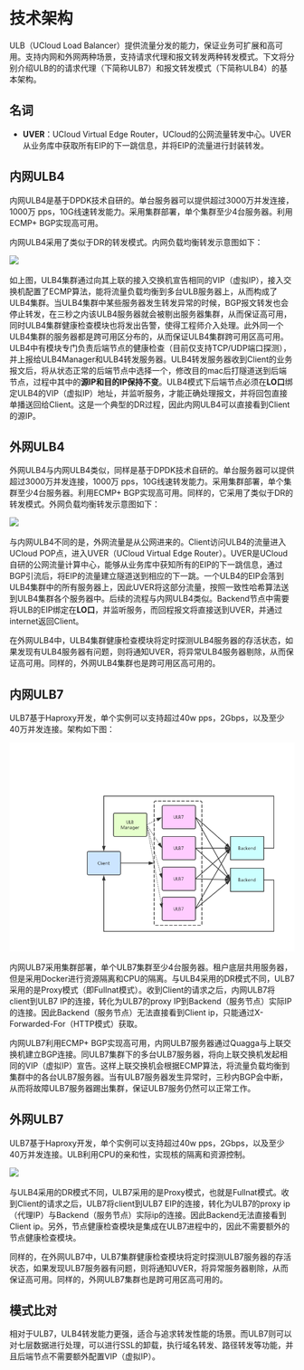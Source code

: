 
# 技术架构

ULB（UCloud Load Balancer）提供流量分发的能力，保证业务可扩展和高可用。支持内网和外网两种场景，支持请求代理和报文转发两种转发模式。下文将分别介绍ULB的的请求代理（下简称ULB7）和报文转发模式（下简称ULB4）的基本架构。

## 名词

- **UVER**：UCloud Virtual Edge Router，UCloud的公网流量转发中心。UVER从业务库中获取所有EIP的下一跳信息，并将EIP的流量进行封装转发。


## 内网ULB4

内网ULB4是基于DPDK技术自研的。单台服务器可以提供超过3000万并发连接，1000万 pps，10G线速转发能力。采用集群部署，单个集群至少4台服务器。利用ECMP+ BGP实现高可用。

内网ULB4采用了类似于DR的转发模式。内网负载均衡转发示意图如下：

![](https://static.ucloud.cn/860b15cd48ec4d099e47886928b832e2.png)


如上图，ULB4集群通过向其上联的接入交换机宣告相同的VIP（虚拟IP），接入交换机配置了ECMP算法，能将流量负载均衡到多台ULB服务器上，从而构成了ULB4集群。当ULB4集群中某些服务器发生转发异常的时候，BGP报文转发也会停止转发，在三秒之内该ULB4服务器就会被剔出服务器集群，从而保证高可用，同时ULB4集群健康检查模块也将发出告警，使得工程师介入处理。此外同一个ULB4集群的服务器都是跨可用区分布的，从而保证ULB4集群跨可用区高可用。
ULB4中有模块专门负责后端节点的健康检查（目前仅支持TCP/UDP端口探测），并上报给ULB4Manager和ULB4转发服务器。ULB4转发服务器收到Client的业务报文后，将从状态正常的后端节点中选择一个，修改目的mac后打隧道送到后端节点，过程中其中的**源IP和目的IP保持不变**。ULB4模式下后端节点必须在**LO口**绑定ULB4的VIP（虚拟IP）地址，并监听服务，才能正确处理报文，并将回包直接单播送回给Client。这是一个典型的DR过程，因此内网ULB4可以直接看到Client的源IP。

## 外网ULB4

外网ULB4与内网ULB4类似，同样是基于DPDK技术自研的。单台服务器可以提供超过3000万并发连接，1000万 pps，10G线速转发能力。采用集群部署，单个集群至少4台服务器。利用ECMP+ BGP实现高可用。同样的，它采用了类似于DR的转发模式。外网负载均衡转发示意图如下：

![](https://static.ucloud.cn/117279d9aac8448f9688d5ca5c282b94.png)

与内网ULB4不同的是，外网流量是从公网进来的。Client访问ULB4的流量进入UCloud POP点，进入UVER（UCloud Virtual Edge Router）。UVER是UCloud自研的公网流量计算中心，能够从业务库中获知所有的EIP的下一跳信息，通过BGP引流后，将EIP的流量建立隧道送到相应的下一跳。一个ULB4的EIP会落到ULB4集群中的所有服务器上，因此UVER将这部分流量，按照一致性哈希算法送到ULB4集群各个服务器中。后续的流程与内网ULB4类似。Backend节点中需要将ULB的EIP绑定在**LO口**，并监听服务，而回程报文将直接送到UVER，并通过internet返回Client。

在外网ULB4中，ULB4集群健康检查模块将定时探测ULB4服务器的存活状态，如果发现有ULB4服务器有问题，则将通知UVER，将异常ULB4服务器剔除，从而保证高可用。同样的，外网ULB4集群也是跨可用区高可用的。

## 内网ULB7

ULB7基于Haproxy开发，单个实例可以支持超过40w pps，2Gbps，以及至少40万并发连接。架构如下图：

![](/images/内网ULB7转发面架构.jpg)

内网ULB7采用集群部署，单个ULB7集群至少4台服务器。租户底层共用服务器，但是采用Docker进行资源隔离和CPU的隔离。与ULB4采用的DR模式不同，ULB7采用的是Proxy模式（即Fullnat模式）。收到Client的请求之后，内网ULB7将client到ULB7 IP的连接，转化为ULB7的proxy IP到Backend（服务节点）实际IP的连接。因此Backend（服务节点）无法直接看到Client ip，只能通过X-Forwarded-For（HTTP模式）获取。

内网ULB7利用ECMP+ BGP实现高可用，内网ULB7服务器通过Quagga与上联交换机建立BGP连接。同ULB7集群下的多台ULB7服务器，将向上联交换机发起相同的VIP（虚拟IP）宣告。这样上联交换机会根据ECMP算法，将流量负载均衡到集群中的各台ULB7服务器。当有ULB7服务器发生异常时，三秒内BGP会中断，从而将故障ULB7服务器踢出集群，保证ULB7服务仍然可以正常工作。

## 外网ULB7

ULB7基于Haproxy开发，单个实例可以支持超过40w pps，2Gbps，以及至少40万并发连接。ULB利用CPU的亲和性，实现核的隔离和资源控制。

![](https://static.ucloud.cn/c5131ef063c54fddbce7b26aaf281992.png)

与ULB4采用的DR模式不同，ULB7采用的是Proxy模式，也就是Fullnat模式。收到Client的请求之后，ULB7将client到ULB7 EIP的连接，转化为ULB7的proxy ip（代理IP）与Backend（服务节点）实际ip的连接。因此Backend无法直接看到Client ip。另外，节点健康检查模块是集成在ULB7进程中的，因此不需要额外的节点健康检查模块。

同样的，在外网ULB7中，ULB7集群健康检查模块将定时探测ULB7服务器的存活状态，如果发现ULB7服务器有问题，则将通知UVER，将异常服务器剔除，从而保证高可用。同样的，外网ULB7集群也是跨可用区高可用的。

## 模式比对

相对于ULB7，ULB4转发能力更强，适合与追求转发性能的场景。而ULB7则可以对七层数据进行处理，可以进行SSL的卸载，执行域名转发、路径转发等功能，并且后端节点不需要额外配置VIP（虚拟IP）。

 
